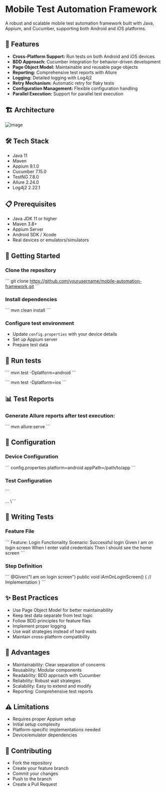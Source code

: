 # Mobile Test Automation Framework

A robust and scalable mobile test automation framework built with Java, Appium, and Cucumber, supporting both Android and iOS platforms.

## 🚀 Features

* **Cross-Platform Support:** Run tests on both Android and iOS devices
* **BDD Approach:** Cucumber integration for behavior-driven development
* **Page Object Model:** Maintainable and reusable page objects
* **Reporting:** Comprehensive test reports with Allure
* **Logging:** Detailed logging with Log4j2
* **Retry Mechanism:** Automatic retry for flaky tests
* **Configuration Management:** Flexible configuration handling
* **Parallel Execution:** Support for parallel test execution

## 🏗️ Architecture

![image](https://github.com/user-attachments/assets/bcb0d71f-6208-4381-ba7c-29161fa5c4ea)

## 🛠️ Tech Stack

* Java 11
* Maven
* Appium 9.1.0
* Cucumber 7.15.0
* TestNG 7.8.0
* Allure 2.24.0
* Log4j2 2.22.1

## 📋 Prerequisites

* Java JDK 11 or higher
* Maven 3.8+
* Appium Server
* Android SDK / Xcode
* Real devices or emulators/simulators

## 🚀 Getting Started

### Clone the repository

\```
git clone https://github.com/yourusername/mobile-automation-framework.git
\```

### Install dependencies

\```
mvn clean install
\```

### Configure test environment
* Update `config.properties` with your device details
* Set up Appium server
* Prepare test data

## 🏃 Run tests

\```
mvn test -Dplatform=android
\```

\```
mvn test -Dplatform=ios
\```

## 📊 Test Reports

### Generate Allure reports after test execution:

\```
mvn allure:serve
\```

## 🔧 Configuration

### Device Configuration

\```
config.properties
platform=android
appPath=/path/to/app
\```

### Test Configuration

\```
<!-- testng.xml -->
<suite name="Test Suite">
    <test name="Android Tests">
        <parameter name="platform" value="android"/>
        ...
    </test>
</suite>
\```

## 📝 Writing Tests

### Feature File

\```
Feature: Login Functionality
  Scenario: Successful login
    Given I am on login screen
    When I enter valid credentials
    Then I should see the home screen
\```

### Step Definition

\```
@Given("I am on login screen")
public void iAmOnLoginScreen() {
    // Implementation
}
\```

## ✨ Best Practices

* Use Page Object Model for better maintainability
* Keep test data separate from test logic
* Follow BDD principles for feature files
* Implement proper logging
* Use wait strategies instead of hard waits
* Maintain cross-platform compatibility

## 🎯 Advantages

* Maintainability: Clear separation of concerns
* Reusability: Modular components
* Readability: BDD approach with Cucumber
* Reliability: Robust wait strategies
* Scalability: Easy to extend and modify
* Reporting: Comprehensive test reports

## ⚠️ Limitations

* Requires proper Appium setup
* Initial setup complexity
* Platform-specific implementations needed
* Device/emulator dependencies

## 🤝 Contributing

* Fork the repository
* Create your feature branch
* Commit your changes
* Push to the branch
* Create a Pull Request
